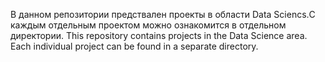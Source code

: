 В данном репозитории предствален проекты в области Data Sciencs.С каждым отдельным проектом можно ознакомится в отдельном директории.
This repository contains projects in the Data Science area. Each individual project can be found in a separate directory.
